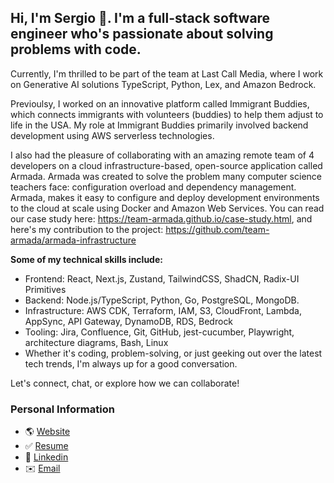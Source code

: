 
## Hi, I'm Sergio 👋. I'm a full-stack software engineer who's passionate about solving problems with code.

Currently, I'm thrilled to be part of the team at Last Call Media, where I work on Generative AI solutions TypeScript, Python, Lex, and Amazon Bedrock.

Previoulsy, I worked on an innovative platform called Immigrant Buddies, which connects immigrants with volunteers (buddies) to help them adjust to life in the USA. My role at Immigrant Buddies primarily involved backend development using AWS serverless technologies.

I also had the pleasure of collaborating with an amazing remote team of 4 developers on a cloud infrastructure-based, open-source application called Armada. Armada was created to solve the problem many computer science teachers face: configuration overload and dependency management. Armada, makes it easy to configure and deploy development environments to the cloud at scale using Docker and Amazon Web Services. You can read our case study here: https://team-armada.github.io/case-study.html, and here's my contribution to the project: https://github.com/team-armada/armada-infrastructure

<!-- I enjoy learning new skills in my spare time through hands-on practice. Currently, I'm working on Verbo—an application designed to help users learn new languages by translating text into any of the 72 supported languages. In addition to translations, Verbo offers audio pronunciations and practical examples to demonstrate how words and phrases are used in real-life conversations. To follow my progress, visit the project page here https://sergiopichardo.com/projects/verbo, and you can also explore the code repo in here https://github.com/sergiopichardo/verbo. -->

**Some of my technical skills include:**
- Frontend: React, Next.js, Zustand, TailwindCSS, ShadCN, Radix-UI Primitives
- Backend: Node.js/TypeScript, Python, Go, PostgreSQL, MongoDB.
- Infrastructure: AWS CDK, Terraform, IAM, S3, CloudFront, Lambda, AppSync, API Gateway, DynamoDB, RDS, Bedrock
- Tooling: Jira, Confluence, Git, GitHub, jest-cucumber, Playwright, architecture diagrams, Bash, Linux
- Whether it's coding, problem-solving, or just geeking out over the latest tech trends, I'm always up for a good conversation.

Let's connect, chat, or explore how we can collaborate!
### Personal Information
- 🌎 [Website](https://sergiopichardo.com/)
- ✅ [Resume](https://sergiopichardo.com/resume-sergio-pichardo.pdf)
- 👔 [Linkedin](https://www.linkedin.com/in/sergiopichardo/) 
- ✉️ [Email](sergiopichardo@proton.me)
